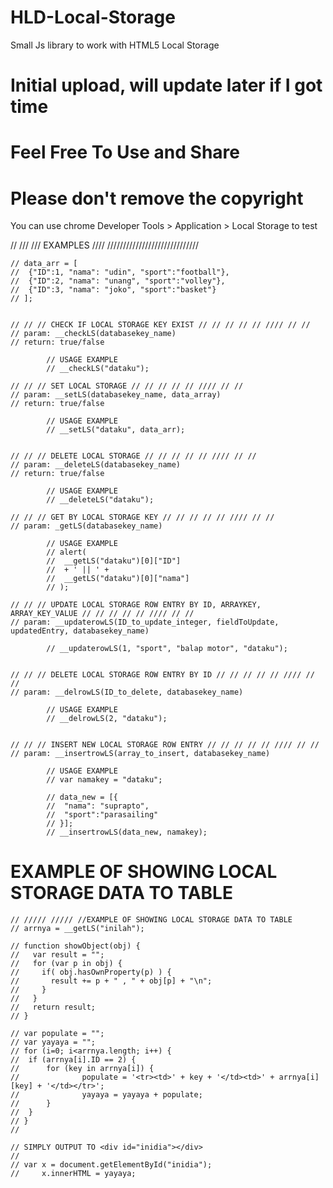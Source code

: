 # HLD-Local-Storage
Small Js library to work with HTML5 Local Storage

# Initial upload, will update later if I got time
# Feel Free To Use and Share
# Please don't remove the copyright
You can use chrome Developer Tools > Application > Local Storage to test

// /// /// EXAMPLES //// /////////////////////////////

	// data_arr = [
	// 	{"ID":1, "nama": "udin", "sport":"football"},
	// 	{"ID":2, "nama": "unang", "sport":"volley"},
	// 	{"ID":3, "nama": "joko", "sport":"basket"}
	// ];


	// // // CHECK IF LOCAL STORAGE KEY EXIST // // // // // //// // //
	// param: __checkLS(databasekey_name)
	// return: true/false

			// USAGE EXAMPLE
			// __checkLS("dataku");

	// // // SET LOCAL STORAGE // // // // // //// // //
	// param: __setLS(databasekey_name, data_array)
	// return: true/false

			// USAGE EXAMPLE
			// __setLS("dataku", data_arr);


	// // // DELETE LOCAL STORAGE // // // // // //// // //
	// param: __deleteLS(databasekey_name)
	// return: true/false

			// USAGE EXAMPLE
			// __deleteLS("dataku");

	// // // GET BY LOCAL STORAGE KEY // // // // // //// // //
	// param: _getLS(databasekey_name)

			// USAGE EXAMPLE
			// alert(
			// 	__getLS("dataku")[0]["ID"] 
			// 	+ ' || ' + 
			// 	__getLS("dataku")[0]["nama"]
			// );

	// // // UPDATE LOCAL STORAGE ROW ENTRY BY ID, ARRAYKEY, ARRAY_KEY_VALUE // // // // // //// // //
	// param: __updaterowLS(ID_to_update_integer, fieldToUpdate, updatedEntry, databasekey_name)

			// __updaterowLS(1, "sport", "balap motor", "dataku");
			

	// // // DELETE LOCAL STORAGE ROW ENTRY BY ID // // // // // //// // //
	// param: __delrowLS(ID_to_delete, databasekey_name)

			// USAGE EXAMPLE
			// __delrowLS(2, "dataku");


	// // // INSERT NEW LOCAL STORAGE ROW ENTRY // // // // // //// // //
	// param: __insertrowLS(array_to_insert, databasekey_name)

			// USAGE EXAMPLE
			// var namakey = "dataku";

			// data_new = [{
			// 	"nama": "suprapto", 
			// 	"sport":"parasailing"
			// }];
			// __insertrowLS(data_new, namakey);



# EXAMPLE OF SHOWING LOCAL STORAGE DATA TO TABLE

	// ///// ///// //EXAMPLE OF SHOWING LOCAL STORAGE DATA TO TABLE
	// arrnya = __getLS("inilah");

	// function showObject(obj) {
	//   var result = "";
	//   for (var p in obj) {
	//     if( obj.hasOwnProperty(p) ) {
	//       result += p + " , " + obj[p] + "\n";
	//     } 
	//   }              
	//   return result;
	// }

	// var populate = "";
	// var yayaya = "";
	// for (i=0; i<arrnya.length; i++) {
	// 	if (arrnya[i].ID == 2) {
	// 		for (key in arrnya[i]) {
	// 				populate = '<tr><td>' + key + '</td><td>' + arrnya[i][key] + '</td></tr>';
	// 				yayaya = yayaya + populate;
	// 		}
	// 	}
	// }
	// 
				
	// SIMPLY OUTPUT TO <div id="inidia"></div>
	//
	// var x = document.getElementById("inidia");
	//     x.innerHTML = yayaya;
